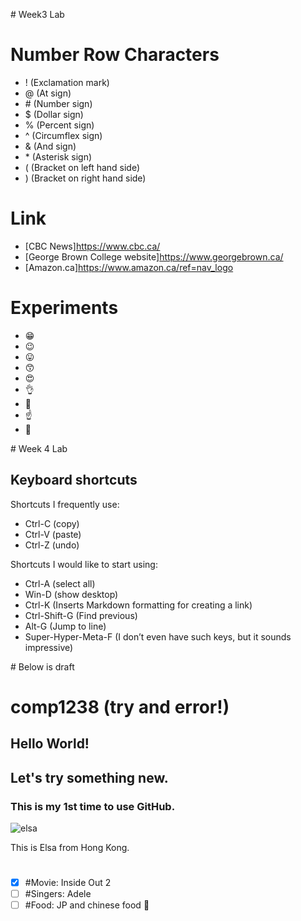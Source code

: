 \# Week3 Lab
# Number Row Characters
- ! (Exclamation mark)
- @ (At sign)
- \# (Number sign)
- $ (Dollar sign)
- % (Percent sign)
- ^ (Circumflex sign)
- & (And sign)
- \* (Asterisk sign)
- ( (Bracket on left hand side)
- ) (Bracket on right hand side)


# Link
- [CBC News]https://www.cbc.ca/
- [George Brown College website]https://www.georgebrown.ca/
- [Amazon.ca]https://www.amazon.ca/ref=nav_logo


# Experiments
- :grin:
- :wink:
- :stuck_out_tongue:
- :kissing_smiling_eyes:
- :heart_eyes:
- :ok_hand:
- :muscle:
- :point_up:
- :clap:


\# Week 4 Lab
## Keyboard shortcuts
Shortcuts I frequently use: 
- Ctrl-C (copy)
- Ctrl-V (paste)
- Ctrl-Z (undo)

Shortcuts I would like to start using: 
- Ctrl-A (select all)
- Win-D (show desktop)
- Ctrl-K (Inserts Markdown formatting for creating a link)
- Ctrl-Shift-G (Find previous)
- Alt-G (Jump to line)
- Super-Hyper-Meta-F (I don’t even have such keys, but it sounds impressive)





\# Below is draft

# comp1238 (try and error!)
## Hello World!
## Let's try something new.
### This is my 1st time to use GitHub.
![elsa](https://github.com/user-attachments/assets/791ef089-4056-4545-8ab1-7187dbd517fe)

  This is Elsa from Hong Kong.
#


- [x] #Movie: Inside Out 2
- [ ] #Singers: Adele 
- [ ] #Food: JP and chinese food :tada:

